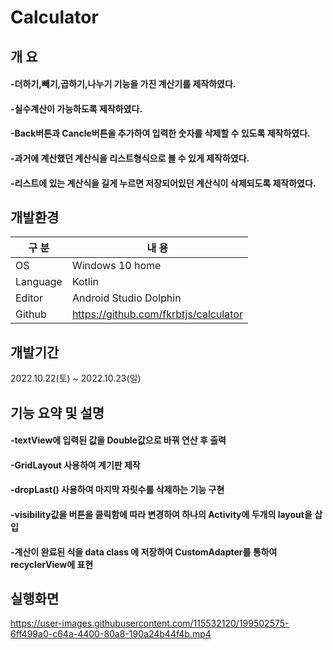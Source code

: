 # Calculator

## 개 요
#### -더하기,빼기,곱하기,나누기 기능을 가진 계산기를 제작하였다.
#### -실수계산이 가능하도록 제작하였다.
#### -Back버튼과 Cancle버튼을 추가하여 입력한 숫자를 삭제할 수 있도록 제작하였다. 
#### -과거에 계산했던 계산식을 리스트형식으로 볼 수 있게 제작하였다.
#### -리스트에 있는 계산식을 길게 누르면 저장되어있던 계산식이 삭제되도록 제작하였다.

## 개발환경

| 구 분 | 내 용 |
| --- | --- |
| OS | Windows 10 home |
| Language | Kotlin |
| Editor | Android Studio Dolphin |
| Github | https://github.com/fkrbtjs/calculator |

## 개발기간

2022.10.22(토) ~ 2022.10.23(일)

## 기능 요약 및 설명
#### -textView에 입력된 값을 Double값으로 바꿔 연산 후 출력
#### -GridLayout 사용하여 계기판 제작
#### -dropLast() 사용하여 마지막 자릿수를 삭제하는 기능 구현
#### -visibility값을 버튼을 클릭함에 따라 변경하여 하나의 Activity에 두개의 layout을 삽입
#### -계산이 완료된 식을 data class 에 저장하여 CustomAdapter를 통하여 recyclerView에 표현

## 실행화면

https://user-images.githubusercontent.com/115532120/199502575-6ff499a0-c64a-4400-80a8-190a24b44f4b.mp4

